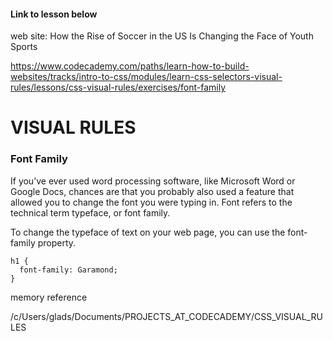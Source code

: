 #### Link to lesson below

web site: How the Rise of Soccer in the US Is Changing the Face of Youth Sports

https://www.codecademy.com/paths/learn-how-to-build-websites/tracks/intro-to-css/modules/learn-css-selectors-visual-rules/lessons/css-visual-rules/exercises/font-family

# VISUAL RULES

### Font Family

If you’ve ever used word processing software, like Microsoft Word or Google Docs, chances are that you probably also used a feature that allowed you to change the font you were typing in. Font refers to the technical term typeface, or font family.

To change the typeface of text on your web page, you can use the font-family property.

```
h1 {
  font-family: Garamond;
}

```

memory reference

/c/Users/glads/Documents/PROJECTS_AT_CODECADEMY/CSS_VISUAL_RULES
